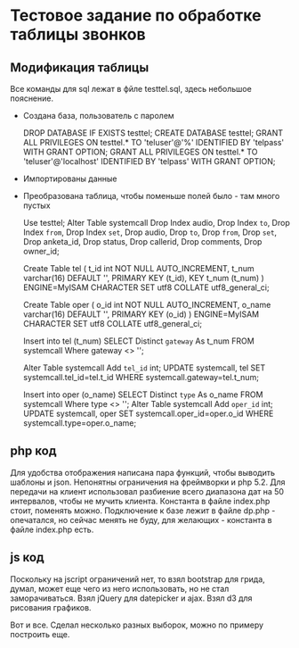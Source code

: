 Тестовое задание по обработке таблицы звонков
==============

Модификация таблицы
--------------
Все команды для sql лежат в фйле testtel.sql, здесь небольшое пояснение.

- Создана база, пользователь с паролем

    DROP DATABASE IF EXISTS testtel;
    CREATE DATABASE testtel;
    GRANT ALL PRIVILEGES ON testtel.* TO 'teluser'@'%' IDENTIFIED BY 'telpass' WITH GRANT OPTION;
    GRANT ALL PRIVILEGES ON testtel.* TO 'teluser'@'localhost' IDENTIFIED BY 'telpass' WITH GRANT OPTION;

- Импортированы данные
- Преобразована таблица, чтобы поменьше полей было - там много пустых

    Use testtel;
    Alter Table systemcall Drop Index audio,  Drop Index `to`, Drop Index `from`, Drop Index `set`,
    Drop audio, Drop `to`, Drop `from`, Drop `set`, Drop anketa_id, Drop status, Drop callerid, Drop comments, Drop owner_id;

    Create Table tel (
      t_id int NOT NULL AUTO_INCREMENT,
      t_num varchar(16) DEFAULT '',
      PRIMARY KEY (t_id),
      KEY t_num (t_num)
    ) ENGINE=MyISAM CHARACTER SET utf8 COLLATE utf8_general_ci;

    Create Table oper (
      o_id int NOT NULL AUTO_INCREMENT,
      o_name varchar(16) DEFAULT '',
      PRIMARY KEY (o_id)
    ) ENGINE=MyISAM CHARACTER SET utf8 COLLATE utf8_general_ci;

    Insert into tel (t_num) SELECT Distinct `gateway` As t_num  FROM systemcall Where gateway <> '';

    Alter Table systemcall Add `tel_id` int;
    UPDATE systemcall, tel SET systemcall.tel_id=tel.t_id WHERE systemcall.gateway=tel.t_num;

    Insert into oper (o_name) SELECT Distinct `type` As o_name FROM systemcall Where type <> '';
    Alter Table systemcall Add `oper_id` int;
    UPDATE systemcall, oper SET systemcall.oper_id=oper.o_id WHERE systemcall.type=oper.o_name;

php код
--------------
Для удобства отображения написана пара функций, чтобы выводить шаблоны и json.
Непонятны ограничения на фреймворки и php 5.2.
Для передачи на клиент использовал разбиение всего диапазона дат на 50 интервалов, чтобы не мучить клиента.
Константа в файле index.php стоит, поменять можно.
Подключение к базе лежит в файле dp.php - опечатался, но сейчас менять не буду, для желающих - константа в файле index.php есть.

js код
--------------
Поскольку на jscript ограничений нет, то взял bootstrap для грида, думал, может еще чего из него использовать, но не стал заморачиваться.
Взял jQuery для datepicker и ajax.
Взял d3 для рисования графиков.

Вот и все. Сделал несколько разных выборок, можно по примеру построить еще.

